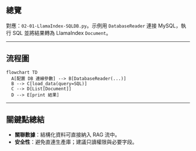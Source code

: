 ## 總覽

對應：`02-01-LlamaIndex-SQLDB.py`。示例用 `DatabaseReader` 連接 MySQL，執行 SQL 並將結果轉為 LlamaIndex `Document`。

---

## 流程圖

```mermaid
flowchart TD
  A[配置 DB 連線參數] --> B[DatabaseReader(...)]
  B --> C[load_data(query=SQL)]
  C --> D[List[Document]]
  D --> E[print 結果]
```

---

## 關鍵點總結

- **關聯數據**：結構化資料可直接納入 RAG 流中。
- **安全性**：避免直連生產庫；建議只讀權限與必要字段。


